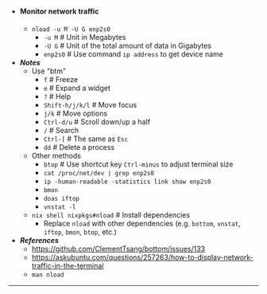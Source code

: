 - #### Monitor network traffic
    - `nload -u M -U G enp2s0`
        - `-u M` # Unit in Megabytes
        - `-U G` # Unit of the total amount of data in Gigabytes
        - `enp2s0` # Use command `ip address` to get device name
- ***Notes***
    - Use "btm"
        - `f` # Freeze
        - `e` # Expand a widget
        - `?` # Help
        - `Shift-h/j/k/l` # Move focus
        - `j/k` # Move options
        - `Ctrl-d/u` # Scroll down/up a half
        - `/` # Search
        - `Ctrl-[` # The same as `Esc`
        - `dd` # Delete a process
    - Other methods
        - `btop` # Use shortcut key `Ctrl-minus` to adjust terminal size
        - `cat /proc/net/dev | grep enp2s0`
        - `ip -human-readable -statistics link show enp2s0`
        - `bmon`
        - `doas iftop`
        - `vnstat -l`
    - `nix shell nixpkgs#nload` # Install dependencies
        - Replace `nload` with other dependencies (e.g. `bottom`, `vnstat`, `iftop`, `bmon`, `btop`, etc.)
- ***References***
    - https://github.com/ClementTsang/bottom/issues/133
    - https://askubuntu.com/questions/257263/how-to-display-network-traffic-in-the-terminal
    - `man nload`
- ---
